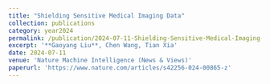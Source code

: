 ```yaml
---
title: "Shielding Sensitive Medical Imaging Data"
collection: publications
category: year2024
permalink: /publication/2024-07-11-Shielding-Sensitive-Medical-Imaging-Data
excerpt: '**Gaoyang Liu**, Chen Wang, Tian Xia'
date: 2024-07-11
venue: 'Nature Machine Intelligence (News & Views)'
paperurl: 'https://www.nature.com/articles/s42256-024-00865-z'
---
```


